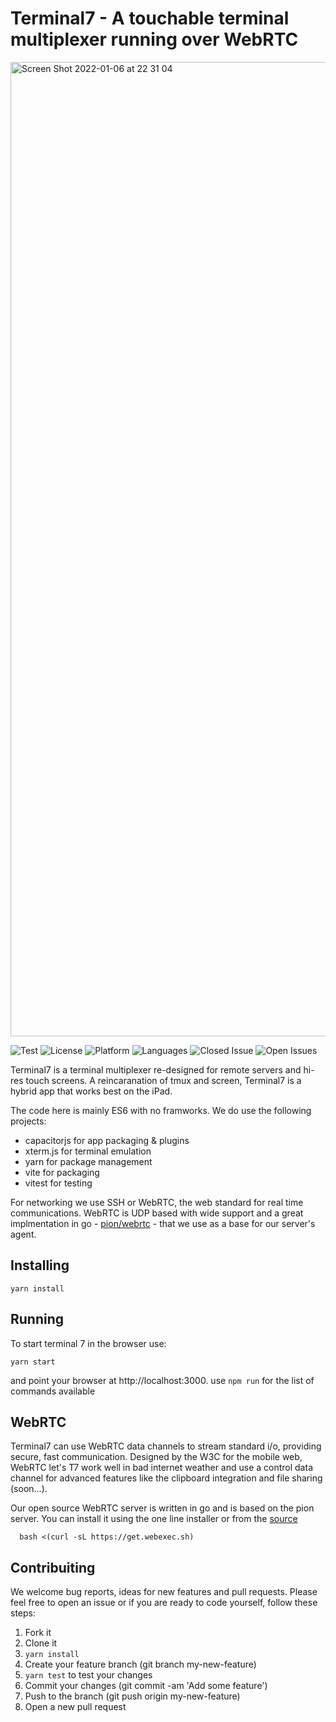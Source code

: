 # Terminal7 - A touchable terminal multiplexer running over WebRTC

<img width="1559" alt="Screen Shot 2022-01-06 at 22 31 04" src="https://user-images.githubusercontent.com/36852/148447779-959c7c92-d542-4737-9161-bfe009dc746a.png">  

![Test](https://github.com/tuzig/terminal7/workflows/Terminal7-Tests/badge.svg) ![License](https://img.shields.io/badge/license-GPL-green) ![Platform](https://img.shields.io/badge/platform-web-blue) ![Languages](https://img.shields.io/github/languages/top/tuzig/terminal7) ![Closed Issue](https://img.shields.io/github/issues-closed/tuzig/terminal7?color=A0A0A0) ![Open Issues](https://img.shields.io/github/issues/tuzig/terminal7)

Terminal7 is a terminal multiplexer re-designed for remote servers and 
hi-res touch screens. A reincaranation of tmux and screen, Terminal7 is a hybrid
app that works best on the iPad.

The code here is mainly ES6 with no framworks. We do use the following projects:

- capacitorjs for app packaging & plugins
- xterm.js for terminal emulation
- yarn for package management
- vite for packaging
- vitest for testing

For networking we use SSH or WebRTC, the web standard for real time
communications. WebRTC is UDP based with wide support and a great
implmentation in go - [pion/webrtc](https://github.com/pion/webrtc) -
that we use as a base for our server's agent.

## Installing


```console
yarn install
```

## Running

To start terminal 7 in the browser use:

```console
yarn start
```

and point your browser at http://localhost:3000. use `npm run` for the list of
commands available

## WebRTC


Terminal7 can use WebRTC data channels to stream standard i/o, providing secure, fast communication.
Designed by the W3C for the mobile web, WebRTC let's T7 work well in bad internet weather and 
use a control data channel for advanced features like the clipboard integration
and file sharing (soon...). 

Our open source WebRTC server is written in go and is based on the pion server. 
You can install it using the one line installer or from the [source](https://github.com/tuzig/webexec)

```console
  bash <(curl -sL https://get.webexec.sh)
```
## Contribuiting

We welcome bug reports, ideas for new features and pull requests.
Please feel free to open an issue or if you are ready to code yourself, follow these steps:

1. Fork it
2. Clone it
3. `yarn install`
4. Create your feature branch (git branch my-new-feature)
5. `yarn test` to test your changes
6. Commit your changes (git commit -am 'Add some feature')
7. Push to the branch (git push origin my-new-feature)
8. Open a new pull request
